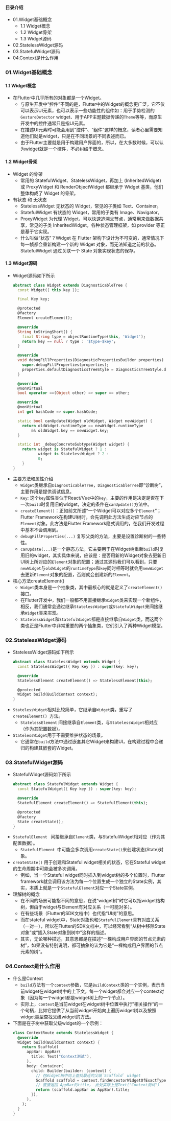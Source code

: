 #### 目录介绍
- 01.Widget基础概念
    - 1.1 Widget概念
    - 1.2 Widget骨架
    - 1.3 Widget源码
- 02.StatelessWidget源码
- 03.StatefulWidget源码
- 04.Context是什么作用



### 01.Widget基础概念
#### 1.1 Widget概念
- 在Flutter中几乎所有的对象都是一个Widget。
    - 与原生开发中“控件”不同的是，Flutter中的Widget的概念更广泛，它不仅可以表示UI元素，也可以表示一些功能性的组件如：用于手势检测的 `GestureDetector` widget、用于APP主题数据传递的`Theme`等等，而原生开发中的控件通常只是指UI元素。
    - 在描述UI元素时可能会用到“控件”、“组件”这样的概念，读者心里需要知道他们就是widget，只是在不同场景的不同表述而已。
    - 由于Flutter主要就是用于构建用户界面的，所以，在大多数时候，可以认为widget就是一个控件，不必纠结于概念。



#### 1.2 Widget骨架
- Widget 的骨架
    - 常用的 StatefulWidget、StatelessWidget，再加上 (InheritedWidget) 或 ProxyWidget 和 RenderObjectWidget 都继承于 Widget 基类，他们整体构成了 Widget 的骨架。
- 有状态 和 无状态
    - StatelessWidget 无状态的 Widget，常见的子类如 Text、Container。
    - StatefulWidget 有状态的 Widget，常用的子类有 Image、Navigator。
    - ProxyWidget 为代理 Widget，可以快速追溯父节点，通常用来做数据共享，常见的子类 InheritedWidget，各种状态管理框架，如 provider 等正是基于它实现。
    - 什么叫做“状态”？Widget 在 Flutter 架构下设计为不可变的，通常情况下每一帧都会重新构建一个新的 Widget 对象，而无法知道之前的状态。StatefulWidget 通过关联一个 State 对象实现状态的保存。



#### 1.3 Widget源码
- Widget源码如下所示
    ``` dart
    abstract class Widget extends DiagnosticableTree {
      const Widget({ this.key });
    
      final Key key;
    
      @protected
      @factory
      Element createElement();
    
      @override
      String toStringShort() {
        final String type = objectRuntimeType(this, 'Widget');
        return key == null ? type : '$type-$key';
      }
    
      @override
      void debugFillProperties(DiagnosticPropertiesBuilder properties) {
        super.debugFillProperties(properties);
        properties.defaultDiagnosticsTreeStyle = DiagnosticsTreeStyle.dense;
      }
    
      @override
      @nonVirtual
      bool operator ==(Object other) => super == other;
    
      @override
      @nonVirtual
      int get hashCode => super.hashCode;
    
      static bool canUpdate(Widget oldWidget, Widget newWidget) {
        return oldWidget.runtimeType == newWidget.runtimeType
            && oldWidget.key == newWidget.key;
      }
    
      static int _debugConcreteSubtype(Widget widget) {
        return widget is StatefulWidget ? 1 :
               widget is StatelessWidget ? 2 :
               0;
        }
    }
    ```
- 主要方法和属性介绍
    - `Widget`类继承自`DiagnosticableTree`，`DiagnosticableTree`即“诊断树”，主要作用是提供调试信息。
    - `Key`: 这个`key`属性类似于React/Vue中的`key`，主要的作用是决定是否在下一次`build`时复用旧的widget，决定的条件在`canUpdate()`方法中。
    - `createElement()`：正如前文所述“一个Widget可以对应多个`Element`”；Flutter Framework在构建UI树时，会先调用此方法生成对应节点的`Element`对象。此方法是Flutter Framework隐式调用的，在我们开发过程中基本不会调用到。
    - `debugFillProperties(...)` 复写父类的方法，主要是设置诊断树的一些特性。
    - `canUpdate(...)`是一个静态方法，它主要用于在Widget树重新`build`时复用旧的widget，其实具体来说，应该是：是否用新的Widget对象去更新旧UI树上所对应的`Element`对象的配置；通过其源码我们可以看到，只要`newWidget`与`oldWidget`的`runtimeType`和`key`同时相等时就会用`newWidget`去更新`Element`对象的配置，否则就会创建新的`Element`。
- 核心方法createElement()
    - `Widget`类本身是一个抽象类，其中最核心的就是定义了`createElement()`接口。
    - 在Flutter开发中，我们一般都不用直接继承`Widget`类来实现一个新组件，相反，我们通常会通过继承`StatelessWidget`或`StatefulWidget`来间接继承`Widget`类来实现。
    - `StatelessWidget`和`StatefulWidget`都是直接继承自`Widget`类，而这两个类也正是Flutter中非常重要的两个抽象类，它们引入了两种Widget模型。





### 02.StatelessWidget源码
- StatelessWidget源码如下所示
    ``` dart
    abstract class StatelessWidget extends Widget {
      const StatelessWidget({ Key key }) : super(key: key);
    
      @override
      StatelessElement createElement() => StatelessElement(this);
    
      @protected
      Widget build(BuildContext context);
    }
    ```
- `StatelessWidget`相对比较简单，它继承自`Widget`类，重写了`createElement() `方法。
    - `StatelessElement` 间接继承自`Element`类，与`StatelessWidget`相对应（作为其配置数据）。
- `StatelessWidget`用于不需要维护状态的场景。
    - 它通常在`build`方法中通过嵌套其它Widget来构建UI，在构建过程中会递归的构建其嵌套的Widget。



### 03.StatefulWidget源码
- StatefulWidget源码如下所示
    ``` dart
    abstract class StatefulWidget extends Widget {
      const StatefulWidget({ Key key }) : super(key: key);
    
      @override
      StatefulElement createElement() => StatefulElement(this);
    
      @protected
      @factory
      State createState();
    }
    ```
- `StatefulElement ` 间接继承自`Element`类，与StatefulWidget相对应（作为其配置数据）。
    - `StatefulElement `中可能会多次调用`createState()`来创建状态(State)对象。
- `createState()` 用于创建和Stateful widget相关的状态，它在Stateful widget的生命周期中可能会被多次调用。
    - 例如，当一个Stateful widget同时插入到widget树的多个位置时，Flutter framework就会调用该方法为每一个位置生成一个独立的State实例，其实，本质上就是一个`StatefulElement`对应一个State实例。
- 理解树的概念
    - 在不同的场景可能指不同的意思，在说“widget树”时它可以指widget结构树，但由于widget与Element有对应关系（一可能对多）。
    - 在有些场景（Flutter的SDK文档中）也代指“UI树”的意思。
    - 而在stateful widget中，State对象也和`StatefulElement`具有对应关系（一对一），所以在Flutter的SDK文档中，可以经常看到“从树中移除State对象”或“插入State对象到树中”这样的描述。
    - 其实，无论哪种描述，其意思都是在描述“一棵构成用户界面的节点元素的树”，如果没有特别说明，都可抽象的认为它是“一棵构成用户界面的节点元素的树”。


### 04.Context是什么作用
- 什么是Context
    - `build`方法有一个`context`参数，它是`BuildContext`类的一个实例，表示当前widget在widget树中的上下文，每一个widget都会对应一个context对象（因为每一个widget都是widget树上的一个节点）。
    - 实际上，`context`是当前widget在widget树中位置中执行”相关操作“的一个句柄，比如它提供了从当前widget开始向上遍历widget树以及按照widget类型查找父级widget的方法。
- 下面是在子树中获取父级widget的一个示例：
    ```dart
    class ContextRoute extends StatelessWidget {
      @override
      Widget build(BuildContext context) {
        return Scaffold(
          appBar: AppBar(
            title: Text("Context测试"),
          ),
          body: Container(
            child: Builder(builder: (context) {
              // 在Widget树中向上查找最近的父级`Scaffold` widget
              Scaffold scaffold = context.findAncestorWidgetOfExactType<Scaffold>();
              // 直接返回 AppBar的title， 此处实际上是Text("Context测试")
              return (scaffold.appBar as AppBar).title;
            }),
          ),
        );
      }
    }
    ```












